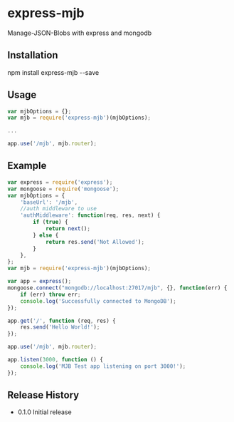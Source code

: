 express-mjb
=========

Manage-JSON-Blobs with express and mongodb

## Installation

  npm install express-mjb --save

## Usage

```javascript
var mjbOptions = {};
var mjb = require('express-mjb')(mjbOptions);

...

app.use('/mjb', mjb.router);
```

## Example

```javascript
var express = require('express');
var mongoose = require('mongoose');
var mjbOptions = {
	'baseUrl': '/mjb',
	//auth middleware to use
	'authMiddleware': function(req, res, next) {
		if (true) {
			return next();
		} else {
			return res.send('Not Allowed');
		}
	},
};
var mjb = require('express-mjb')(mjbOptions);

var app = express();
mongoose.connect("mongodb://localhost:27017/mjb", {}, function(err) {
	if (err) throw err;
	console.log('Successfully connected to MongoDB');
});

app.get('/', function (req, res) {
	res.send('Hello World!');
});

app.use('/mjb', mjb.router);

app.listen(3000, function () {
	console.log('MJB Test app listening on port 3000!');
});
```

## Release History

* 0.1.0 Initial release
